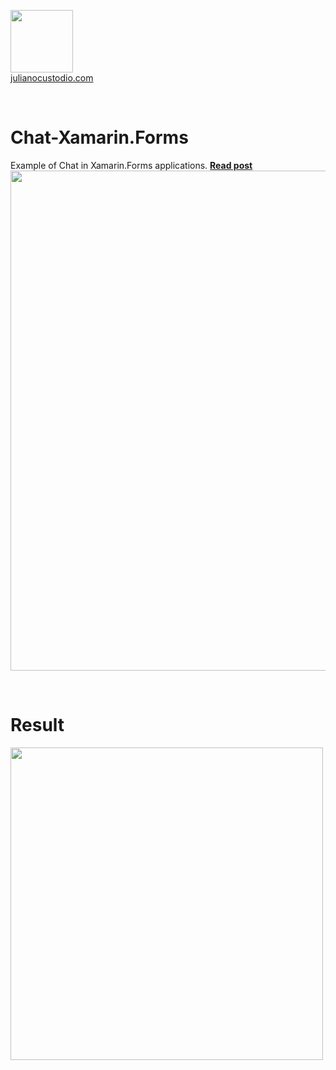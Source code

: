 

  <a href="http://julianocustodio.com" target="_blank"><image width="100px" src="https://julianocustodiosite.files.wordpress.com/2017/02/cropped-logojuliano.png?w=300&h=300&crop=1"/></a>
 <br/><a href="http://julianocustodio.com">julianocustodio.com</a>

 
<br/>


# Chat-Xamarin.Forms
Example of Chat in Xamarin.Forms applications.
<a href="http://julianocustodio.com/chat/" target="_blank"><b> Read post</b></a></br> 
<a href="http://julianocustodio.com/chat/">
<image width="800px" src="https://julianocustodiosite.files.wordpress.com/2017/12/wallchat.png?w=1462"/></a>

<br/>


# Result
<p>
  <image height="500px"src="https://julianocustodiosite.files.wordpress.com/2017/12/ezgif-com-gif-maker-3.gif?w=400&h=633"/><br>  
</p>
